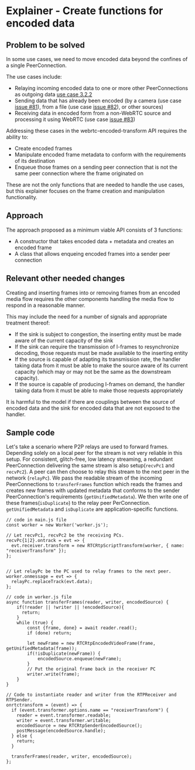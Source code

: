 # Explainer - Create functions for encoded data

## Problem to be solved

In some use cases, we need to move encoded data beyond the confines of a single PeerConnection.

The use cases include:

* Relaying incoming encoded data to one or more other PeerConnections as outgoing data [use case 3.2.2](https://w3c.github.io/webrtc-nv-use-cases/#auction)
* Sending data that has already been encoded (by a camera (use case [issue #81](https://github.com/w3c/webrtc-nv-use-cases/issues/81)), from a file (use case [issue #82](https://github.com/w3c/webrtc-nv-use-cases/issues/82)), or other sources)
* Receiving data in encoded form from a non-WebRTC source and processing it using WebRTC (use case [issue #83](https://github.com/w3c/webrtc-nv-use-cases/issues/83))

Addressing these cases in the webrtc-encoded-transform API requires the ability to:

* Create encoded frames
* Manipulate encoded frame metadata to conform with the requirements of its destination
* Enqueue those frames on a sending peer connection that is not the same peer connection where the frame originated on

These are not the only functions that are needed to handle the use cases, but this explainer
focuses on the frame creation and manipulation functionality.

## Approach

The approach proposed as a minimum viable API consists of 3 functions:

* A constructor that takes encoded data + metadata and creates an encoded frame
* A class that allows enqueing encoded frames into a sender peer connection

## Relevant other needed changes

Creating and inserting frames into or removing frames from an encoded media flow requires the other components handling the media flow to
respond in a reasonable manner.

This may include the need for a number of signals and appropriate treatment thereof:

* If the sink is subject to congestion, the inserting entity must be made aware of the current capacity of the sink
* If the sink can require the transmission of I-frames to resynchronize decoding, those requests must be made available to the inserting entity
* If the source is capable of adapting its transmission rate, the handler taking data from it must be able to make the source aware of its current capacity (which may or may not be the same as the downstream capacity).
* If the source is capable of producing I-frames on demand, the handler taking data from it must be able to make those requests appropriately

It is harmful to the model if there are couplings between the source of encoded data and the sink for encoded data that are not exposed to the handler.


## Sample code

Let's take a scenario where P2P relays are used to forward frames. Depending solely on a local peer for the stream is not very reliable in this setup. For consistent, glitch-free, low latency streaming, a redundant PeerConnection delivering the same stream is also setup(`recvPc1` and `recvPc2`). A peer can then choose to relay this stream to the next peer in the network (`relayPc`). We pass the readable stream of the incoming PeerConnections to  `transferFrames` function which reads the frames and creates new frames with updated metadata that conforms to the sender PeerConnection's requirements (`getUnifiedMetadata`). We then write one of these frames(`isDuplicate`) to the relay peer PerConnection. `getUnifiedMetadata` and `isDuplicate` are application-specific functions.

```
// code in main.js file
const worker = new Worker('worker.js');

// Let recvPc1, recvPc2 be the receiving PCs. 
recvPc{1|2}.ontrack = evt => {
  evt.receiver.transform = new RTCRtpScriptTransform(worker, { name: "receiverTransform" });
};


// Let relayPc be the PC used to relay frames to the next peer. 
worker.onmessage = evt => {
  relayPc.replaceTrack(evt.data);
};
```

```
// code in worker.js file
async function transferFrames(reader, writer, encodedSource) {
    if(!reader || !writer || !encodedSource){
      return;
    }
    while (true) {
        const {frame, done} = await reader.read();
        if (done) return;

        let newFrame = new RTCRtpEncodedVideoFrame(frame, getUnifiedMetadata(frame));
        if(!isDuplicate(newFrame)) {
            encodedSource.enqueue(newFrame);
        }
        // Put the original frame back in the receiver PC
        writer.write(frame);
    }
}

// Code to instantiate reader and writer from the RTPReceiver and RTPSender.
onrtctransform = (event) => {
  if (event.transformer.options.name == "receiverTransform") {
    reader = event.transformer.readable;
    writer = event.transformer.writable;
    encodedSource = new RTCRtpSenderEncodedSource();
    postMessage(encodedSource.handle);
  } else {
    return;
  }

  transferFrames(reader, writer, encodedSource);
};
```
